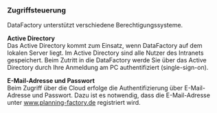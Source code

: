### Zugriffsteuerung
DataFactory unterstützt verschiedene Berechtigungssysteme.

**Active Directory**  
Das Active Directory kommt zum Einsatz, wenn DataFactory auf dem lokalen Server liegt. Im Active Directory sind alle Nutzer des Intranets gespeichert. Beim Zutritt in die DataFactory werde Sie über das Active Directory durch Ihre Anmeldung am PC authentifiziert (single-sign-on).

**E-Mail-Adresse und Passwort**  
Beim Zugriff über die Cloud erfolge die Authentifizierung über E-Mail-Adresse und Passwort. Dazu ist es notwendig, dass die E-Mail-Adresse unter www.planning-factory.de registriert wird.